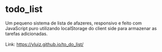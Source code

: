 # todo_list

Um pequeno sistema de lista de afazeres, responsivo e feito com JavaScript puro utilizando localStorage do client side para armazenar as tarefas adicionadas.
<br><br>
Link: https://yluiz.github.io/to_do_list/

